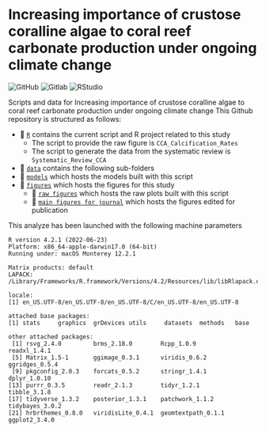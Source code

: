 # Increasing importance of crustose coralline algae to coral reef carbonate production under ongoing climate change

![GitHub](https://img.shields.io/badge/GitHub-39457E?style=for-the-badge&logo=github&logoColor=white)
![Gitlab](https://img.shields.io/badge/GitLab-FFA500?style=for-the-badge&logo=gitlab&logoColor=white)
![RStudio](https://img.shields.io/badge/RStudio-75AADB?style=for-the-badge&logo=RStudio&logoColor=white)

Scripts and data for Increasing importance of crustose coralline algae to coral reef carbonate production under ongoing climate change
This Github repository is structured as follows:

- :file_folder: [``R``](https://github.com/JayCrlt/CCA_Methods/tree/master/R/Scripts) contains the current script and R project related to this study
  - The script to provide the raw figure is ``CCA_Calcification_Rates`` 
  - The script to generate the data from the systematic review is ``Systematic_Review_CCA`` 
- :file_folder: [``data``](https://github.com/JayCrlt/CCA_Methods/tree/master/Data) contains the following sub-folders
- :file_folder: [``models``](https://github.com/JayCrlt/CCA_Methods/tree/master/Models) which hosts the models built with this script
- :file_folder: [``figures``](https://github.com/JayCrlt/CCA_Methods/tree/master/Figures) which hosts the figures for this study
  - :file_folder: [``raw figures``](https://github.com/JayCrlt/CCA_Methods/tree/master/Figures/Raw) which hosts the raw plots built with this script
  - :file_folder: [``main figures for journal``](https://github.com/JayCrlt/CCA_Methods/tree/master/Figures/Main_Figures_Journal) which hosts the figures edited for publication

This analyze has been launched with the following machine parameters

```{Session Info, echo = T}
R version 4.2.1 (2022-06-23)
Platform: x86_64-apple-darwin17.0 (64-bit)
Running under: macOS Monterey 12.2.1

Matrix products: default
LAPACK: /Library/Frameworks/R.framework/Versions/4.2/Resources/lib/libRlapack.dylib

locale:
[1] en_US.UTF-8/en_US.UTF-8/en_US.UTF-8/C/en_US.UTF-8/en_US.UTF-8

attached base packages:
[1] stats     graphics  grDevices utils     datasets  methods   base     

other attached packages:
 [1] rsvg_2.4.0         brms_2.18.0        Rcpp_1.0.9         readxl_1.4.1      
 [5] Matrix_1.5-1       ggimage_0.3.1      viridis_0.6.2      ggridges_0.5.4    
 [9] pkgconfig_2.0.3    forcats_0.5.2      stringr_1.4.1      dplyr_1.0.10      
[13] purrr_0.3.5        readr_2.1.3        tidyr_1.2.1        tibble_3.1.8      
[17] tidyverse_1.3.2    posterior_1.3.1    patchwork_1.1.2    tidybayes_3.0.2   
[21] hrbrthemes_0.8.0   viridisLite_0.4.1  geomtextpath_0.1.1 ggplot2_3.4.0    
```
